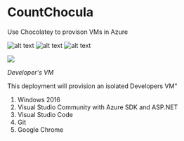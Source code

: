 # CountChocula
Use Chocolatey to provison VMs in Azure

![alt text](https://github.com/deltadan/CountChocula/blob/master/media/thecount.jpg?raw=true "The Count!")
![alt text](https://github.com/deltadan/CountChocula/blob/master/media/plus.png?raw=true "Plus")
![alt text](https://github.com/deltadan/CountChocula/blob/master/media/azure.png?raw=true "Azure")

<a href="https://portal.azure.com/#create/Microsoft.Template/uri/https%3A%2F%2Fraw.githubusercontent.com%2Fdeltadan%2Fcountchocula%2Fmaster%2Fazure-deploy.json" target="_blank">
    <img src="http://azuredeploy.net/deploybutton.png"/>
</a>

*Developer's VM*

This deployment will provision an isolated Developers VM"

1. Windows 2016
1. Visual Studio Community with Azure SDK and ASP.NET
1. Visual Studio Code
1. Git
1. Google Chrome

